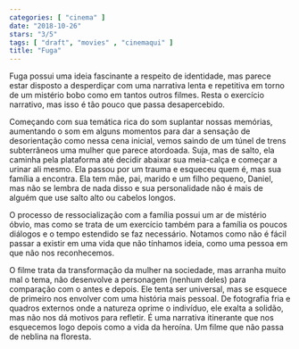 ```yaml
---
categories: [ "cinema" ]
date: "2018-10-26"
stars: "3/5"
tags: [ "draft", "movies" , "cinemaqui" ]
title: "Fuga"
---
```

Fuga possui uma ideia fascinante a respeito de identidade, mas parece estar disposto a desperdiçar com uma narrativa lenta e repetitiva em torno de um mistério bobo como em tantos outros filmes. Resta o exercício narrativo, mas isso é tão pouco que passa desapercebido.

Começando com sua temática rica do som suplantar nossas memórias, aumentando o som em alguns momentos para dar a sensação de desorientação como nessa cena inicial, vemos saindo de um túnel de trens subterrâneos uma mulher que parece atordoada. Suja, mas de salto, ela caminha pela plataforma até decidir abaixar sua meia-calça e começar a urinar ali mesmo. Ela passou por um trauma e esqueceu quem é, mas sua família a encontra. Ela tem mãe, pai, marido e um filho pequeno, Daniel, mas não se lembra de nada disso e sua personalidade não é mais de alguém que use salto alto ou cabelos longos.

O processo de ressocialização com a família possui um ar de mistério óbvio, mas como se trata de um exercício também para a família os poucos diálogos e o tempo estendido se faz necessário. Notamos como não é fácil passar a existir em uma vida que não tínhamos ideia, como uma pessoa em que não nos reconhecemos.

O filme trata da transformação da mulher na sociedade, mas arranha muito mal o tema, não desenvolve a personagem (nenhum deles) para comparação com o antes e depois. Ele tenta ser universal, mas se esquece de primeiro nos envolver com uma história mais pessoal. De fotografia fria e quadros externos onde a natureza oprime o indivíduo, ele exalta a solidão, mas não nos dá motivos para refletir. É uma narrativa itinerante que nos esquecemos logo depois como a vida da heroína. Um filme que não passa de neblina na floresta.
